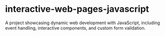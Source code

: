 # interactive-web-pages-javascript
A project showcasing dynamic web development with JavaScript, including event handling, interactive components, and custom form validation.
